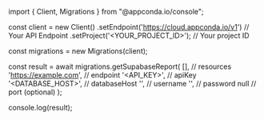 import { Client, Migrations } from "@appconda.io/console";

const client = new Client()
    .setEndpoint('https://cloud.appconda.io/v1') // Your API Endpoint
    .setProject('<YOUR_PROJECT_ID>'); // Your project ID

const migrations = new Migrations(client);

const result = await migrations.getSupabaseReport(
    [], // resources
    'https://example.com', // endpoint
    '<API_KEY>', // apiKey
    '<DATABASE_HOST>', // databaseHost
    '<USERNAME>', // username
    '<PASSWORD>', // password
    null // port (optional)
);

console.log(result);
